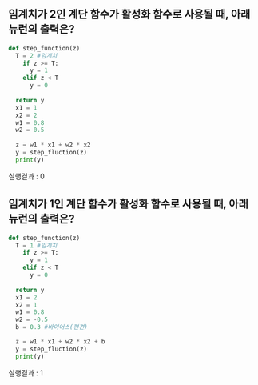 ## 임계치가 2인 계단 함수가 활성화 함수로 사용될 때, 아래 뉴런의 출력은?

```python
def step_function(z)
  T = 2 #임계치
    if z >= T:
      y = 1
    elif z < T
      y = 0
    
  return y
  x1 = 1
  x2 = 2
  w1 = 0.8
  w2 = 0.5
    
  z = w1 * x1 + w2 * x2
  y = step_fluction(z)
  print(y)
```
실행결과 : 0

## 임계치가 1인 계단 함수가 활성화 함수로 사용될 때, 아래 뉴런의 출력은?

```python
def step_function(z)
  T = 1 #임계치
    if z >= T:
      y = 1
    elif z < T
      y = 0
    
  return y
  x1 = 2
  x2 = 1
  w1 = 0.8
  w2 = -0.5
  b = 0.3 #바이어스(편견)

  z = w1 * x1 + w2 * x2 + b
  y = step_fluction(z)
  print(y)
```
실행결과 : 1
